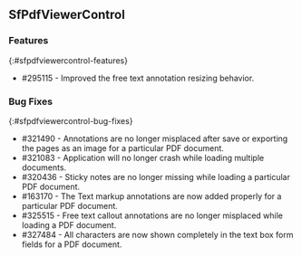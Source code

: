 ## SfPdfViewerControl

### Features
{:#sfpdfviewercontrol-features}

* \#295115 - Improved the free text annotation resizing behavior.

### Bug Fixes
{:#sfpdfviewercontrol-bug-fixes}

* \#321490 - Annotations are no longer misplaced after save or exporting the pages as an image for a particular PDF document.
* \#321083 - Application will no longer crash while loading multiple documents.
* \#320436 - Sticky notes are no longer missing while loading a particular PDF document.
* \#163170 - The Text markup annotations are now added properly for a particular PDF document.
* \#325515 - Free text callout annotations are no longer misplaced while loading a PDF document.
* \#327484 - All characters are now shown completely in the text box form fields for a PDF document.
